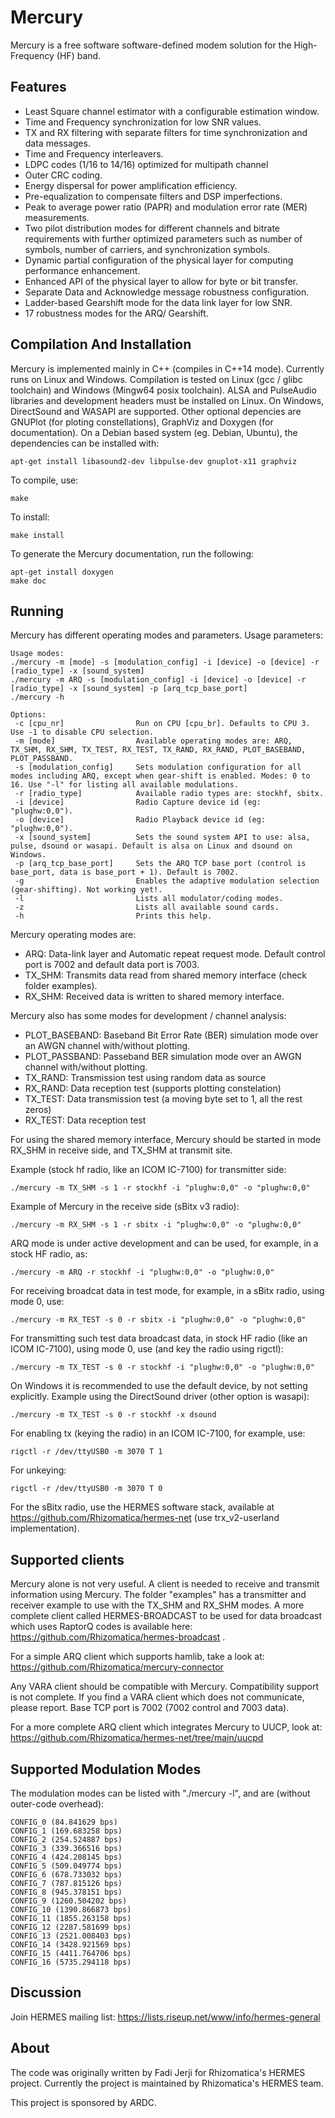 # Mercury

Mercury is a free software software-defined modem solution for the High-Frequency (HF) band.

## Features

- Least Square channel estimator with a configurable estimation window.
- Time and Frequency synchronization for low SNR values.
- TX and RX filtering with separate filters for time synchronization and data messages.
- Time and Frequency interleavers.
- LDPC codes (1/16 to 14/16) optimized for multipath channel
- Outer CRC coding.
- Energy dispersal for power amplification efficiency.
- Pre-equalization to compensate filters and DSP imperfections.
- Peak to average power ratio (PAPR) and modulation error rate (MER) measurements.
- Two pilot distribution modes for different channels and bitrate requirements with further optimized parameters such as number of symbols, number of carriers, and synchronization symbols.
- Dynamic partial configuration of the physical layer for computing performance enhancement.
- Enhanced API of the physical layer to allow for byte or bit transfer.
- Separate Data and Acknowledge message robustness configuration.
- Ladder-based Gearshift mode for the data link layer for low SNR.
- 17 robustness modes for the ARQ/ Gearshift.


## Compilation And Installation

Mercury is implemented mainly in C++ (compiles in C++14 mode). Currently runs on Linux and Windows.
Compilation is tested on Linux (gcc / glibc toolchain) and Windows (Mingw64 posix toolchain). ALSA and PulseAudio libraries and development headers must be installed on Linux. On Windows, DirectSound and WASAPI are supported.
Other optional depencies are GNUPlot (for ploting constellations), GraphViz and Doxygen (for documentation). On
a Debian based system (eg. Debian, Ubuntu), the dependencies can be installed with:

```
apt-get install libasound2-dev libpulse-dev gnuplot-x11 graphviz
```
To compile, use:

```
make
```

To install:

```
make install
```

To generate the Mercury documentation, run the following:

```
apt-get install doxygen
make doc
```

## Running

Mercury has different operating modes and parameters. Usage parameters:

```
Usage modes: 
./mercury -m [mode] -s [modulation_config] -i [device] -o [device] -r [radio_type] -x [sound_system]
./mercury -m ARQ -s [modulation_config] -i [device] -o [device] -r [radio_type] -x [sound_system] -p [arq_tcp_base_port]
./mercury -h

Options:
 -c [cpu_nr]                Run on CPU [cpu_br]. Defaults to CPU 3. Use -1 to disable CPU selection.
 -m [mode]                  Available operating modes are: ARQ, TX_SHM, RX_SHM, TX_TEST, RX_TEST, TX_RAND, RX_RAND, PLOT_BASEBAND, PLOT_PASSBAND.
 -s [modulation_config]     Sets modulation configuration for all modes including ARQ, except when gear-shift is enabled. Modes: 0 to 16. Use "-l" for listing all available modulations.
 -r [radio_type]            Available radio types are: stockhf, sbitx.
 -i [device]                Radio Capture device id (eg: "plughw:0,0").
 -o [device]                Radio Playback device id (eg: "plughw:0,0").
 -x [sound_system]          Sets the sound system API to use: alsa, pulse, dsound or wasapi. Default is alsa on Linux and dsound on Windows.
 -p [arq_tcp_base_port]     Sets the ARQ TCP base port (control is base_port, data is base_port + 1). Default is 7002.
 -g                         Enables the adaptive modulation selection (gear-shifting). Not working yet!.
 -l                         Lists all modulator/coding modes.
 -z                         Lists all available sound cards.
 -h                         Prints this help.
```

Mercury operating modes are:
- ARQ: Data-link layer and Automatic repeat request mode. Default control port is 7002 and default data port is 7003.
- TX_SHM: Transmits data read from shared memory interface (check folder examples).
- RX_SHM: Received data is written to shared memory interface.

Mercury also has some modes for development / channel analysis:
- PLOT_BASEBAND: Baseband Bit Error Rate (BER) simulation mode over an AWGN channel with/without plotting.
- PLOT_PASSBAND: Passeband BER simulation mode over an AWGN channel with/without plotting.
- TX_RAND: Transmission test using random data as source
- RX_RAND: Data reception test (supports plotting constelation)
- TX_TEST: Data transmission test (a moving byte set to 1, all the rest zeros)
- RX_TEST: Data reception test

For using the shared memory interface, Mercury should be started in mode RX_SHM in receive side, and TX_SHM at transmit site. 

Example (stock hf radio, like an ICOM IC-7100) for transmitter side:
```
./mercury -m TX_SHM -s 1 -r stockhf -i "plughw:0,0" -o "plughw:0,0"
```

Example of Mercury in the receive side (sBitx v3 radio):
```
./mercury -m RX_SHM -s 1 -r sbitx -i "plughw:0,0" -o "plughw:0,0"
```

ARQ mode is under active development and can be used, for example, in a stock HF radio, as:

```
./mercury -m ARQ -r stockhf -i "plughw:0,0" -o "plughw:0,0"
```

For receiving broadcat data in test mode, for example, in a sBitx radio, using mode 0, use:

```
./mercury -m RX_TEST -s 0 -r sbitx -i "plughw:0,0" -o "plughw:0,0"
```

For transmitting such test data broadcast data, in stock HF radio (like an ICOM IC-7100), using mode 0, use (and key the radio using rigctl):

```
./mercury -m TX_TEST -s 0 -r stockhf -i "plughw:0,0" -o "plughw:0,0"
```

On Windows it is recommended to use the default device, by not setting explicitly. Example using the DirectSound driver (other option is wasapi):

```
./mercury -m TX_TEST -s 0 -r stockhf -x dsound
```

For enabling tx (keying the radio) in an ICOM IC-7100, for example, use:

```
rigctl -r /dev/ttyUSB0 -m 3070 T 1
```

For unkeying:

```
rigctl -r /dev/ttyUSB0 -m 3070 T 0
```

For the sBitx radio, use the HERMES software stack, available at https://github.com/Rhizomatica/hermes-net (use trx_v2-userland implementation).

## Supported clients

Mercury alone is not very useful. A client is needed to receive and transmit information using Mercury. The folder "examples" has a transmitter and receiver example
to use with the TX_SHM and RX_SHM modes. A more complete client called HERMES-BROADCAST to be used for data broadcast which uses RaptorQ codes is available here: https://github.com/Rhizomatica/hermes-broadcast .

For a simple ARQ client which supports hamlib, take a look at: https://github.com/Rhizomatica/mercury-connector

Any VARA client should be compatible with Mercury. Compatibility support is not complete. If you
find a VARA client which does not communicate, please report. Base TCP port is 7002 (7002 control and 7003 data).

For a more complete ARQ client which integrates Mercury to UUCP, look at: https://github.com/Rhizomatica/hermes-net/tree/main/uucpd


## Supported Modulation Modes

The modulation modes can be listed with "./mercury -l", and are (without outer-code overhead):

```
CONFIG_0 (84.841629 bps)
CONFIG_1 (169.683258 bps)
CONFIG_2 (254.524887 bps)
CONFIG_3 (339.366516 bps)
CONFIG_4 (424.208145 bps)
CONFIG_5 (509.049774 bps)
CONFIG_6 (678.733032 bps)
CONFIG_7 (787.815126 bps)
CONFIG_8 (945.378151 bps)
CONFIG_9 (1260.504202 bps)
CONFIG_10 (1390.866873 bps)
CONFIG_11 (1855.263158 bps)
CONFIG_12 (2287.581699 bps)
CONFIG_13 (2521.008403 bps)
CONFIG_14 (3428.921569 bps)
CONFIG_15 (4411.764706 bps)
CONFIG_16 (5735.294118 bps)
```

## Discussion

Join HERMES mailing list:
https://lists.riseup.net/www/info/hermes-general


## About

The code was originally written by Fadi Jerji for Rhizomatica's HERMES project. Currently the project is maintained by Rhizomatica's HERMES team.

This project is sponsored by ARDC.
